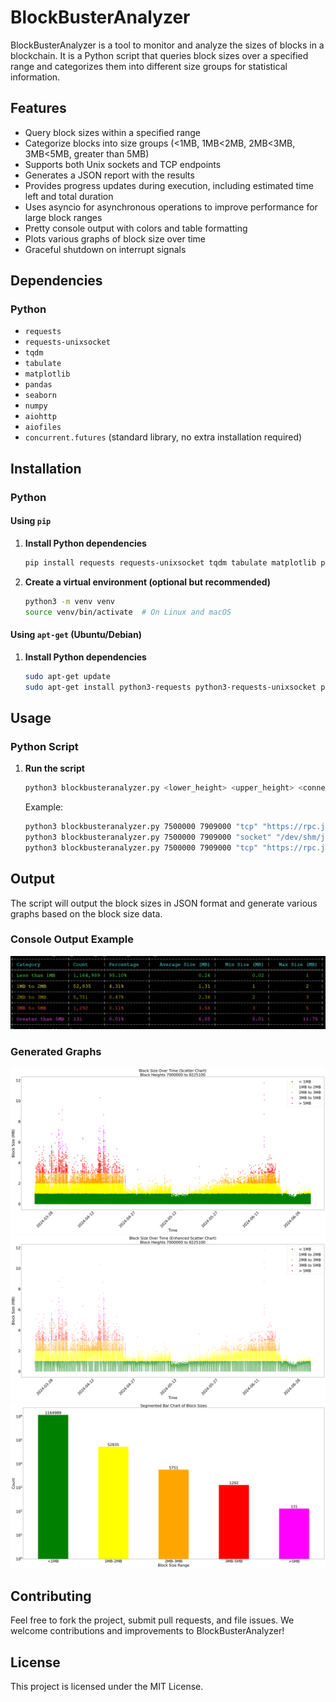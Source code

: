 # BlockBusterAnalyzer

BlockBusterAnalyzer is a tool to monitor and analyze the sizes of blocks in a blockchain. It is a Python script that queries block sizes over a specified range and categorizes them into different size groups for statistical information.

## Features

- Query block sizes within a specified range
- Categorize blocks into size groups (<1MB, 1MB<2MB, 2MB<3MB, 3MB<5MB, greater than 5MB)
- Supports both Unix sockets and TCP endpoints
- Generates a JSON report with the results
- Provides progress updates during execution, including estimated time left and total duration
- Uses asyncio for asynchronous operations to improve performance for large block ranges
- Pretty console output with colors and table formatting
- Plots various graphs of block size over time
- Graceful shutdown on interrupt signals

## Dependencies

### Python

- `requests`
- `requests-unixsocket`
- `tqdm`
- `tabulate`
- `matplotlib`
- `pandas`
- `seaborn`
- `numpy`
- `aiohttp`
- `aiofiles`
- `concurrent.futures` (standard library, no extra installation required)

## Installation

### Python

#### Using `pip`

1. **Install Python dependencies**

    ```sh
    pip install requests requests-unixsocket tqdm tabulate matplotlib pandas seaborn numpy aiohttp aiofiles
    ```

2. **Create a virtual environment (optional but recommended)**

    ```sh
    python3 -m venv venv
    source venv/bin/activate  # On Linux and macOS
    ```

#### Using `apt-get` (Ubuntu/Debian)

1. **Install Python dependencies**

    ```sh
    sudo apt-get update
    sudo apt-get install python3-requests python3-requests-unixsocket python3-tqdm python3-tabulate python3-matplotlib python3-pandas python3-seaborn python3-numpy python3-aiohttp python3-aiofiles
    ```

## Usage

### Python Script

1. **Run the script**

    ```sh
    python3 blockbusteranalyzer.py <lower_height> <upper_height> <connection_type> <endpoint_url> [json_file_path]
    ```

    Example:

    ```sh
    python3 blockbusteranalyzer.py 7500000 7909000 "tcp" "https://rpc.jackalprotocol.com:443"
    python3 blockbusteranalyzer.py 7500000 7909000 "socket" "/dev/shm/jackal/trpc.socket"
    python3 blockbusteranalyzer.py 7500000 7909000 "tcp" "https://rpc.jackalprotocol.com:443" "block_sizes_7500000_to_7909000_20240614_100000.json"
    ```

## Output

The script will output the block sizes in JSON format and generate various graphs based on the block size data.

### Console Output Example

![Console Table](images/console-table.png)

### Generated Graphs

![Scatter Chart](images/scatter.png)
![Enhanced Scatter Chart](images/e-scatter.png)
![Bar Chart](images/bar.png)

## Contributing

Feel free to fork the project, submit pull requests, and file issues. We welcome contributions and improvements to BlockBusterAnalyzer!

## License

This project is licensed under the MIT License.
